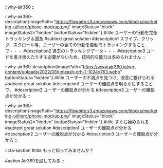 <!-- ::video-hero
#title
Why Air360?
#subtitle
Air360は従来のアナリティクスツールとは違い、ユーザーの行動を360°把握することで、「なぜ買ってくれたのか、買ってくれなかったのか」を明確にします。
:: -->

::why-air360
::

::why-air360-description{imagePath="https://flowbite.s3.amazonaws.com/blocks/marketing-ui/hero/phone-mockup.png" imageStatus="block" imageStatus2="hidden" buttonStatus="hidden"}
#title
ユーザーの行動を完全トラッキング＆遡及
#subtext
great solution
#description1
スワイプ、クリック、スクロール等、ユーザーの全ての行動を自動でトラッキングすることで・・・
#description2
過去のトラッキングデータ・・・
#description3
コードを書き換えたりする必要がないため、技術的な能力は求められません
::

::why-air360-description{imagePath="https://www.air360.io/wp-content/uploads/2022/08/unleash-crh-1-1024x763.webp" buttonStatus="hidden"}
#title
ユーザーの不満点を見つけ、改善に繋げられる
#subtext
great solution
#description1
ユーザーの離脱点を明らかにすることで、
#description2
ユーザーの離脱点が分かる
#description3
ユーザーの離脱点が分かる
::

::why-air360-description{imagePath="https://flowbite.s3.amazonaws.com/blocks/marketing-ui/hero/phone-mockup.png" imageStatus="block" imageStatus2="hidden" buttonStatus="hidden"}
#title
すぐに始められる
#subtext
great solution
#description1
ユーザーの離脱点が分かる
#description2
ユーザーの離脱点が分かる
#description3
ユーザーの離脱点が分かる
::

<!-- ::company-logos
#title
愛される E コマースブランドが Air360 を採用しています
:: -->

::cta-section
#title
もっと知ってみませんか？

#action
Air360を試してみる
::